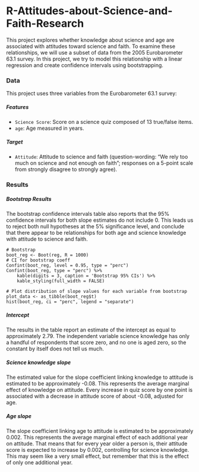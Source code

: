 # R-Attitudes-about-Science-and-Faith-Research 
 This project explores whether knowledge about science and age are associated with attitudes toward science and faith. To examine these relationships, we will use a subset of data from the 2005 Eurobarometer 63.1 survey.  In this project, we try to model this relationship with a linear regression and create confidence intervals using bootstrapping.

### Data 
This project uses three variables from the Eurobarometer 63.1 survey:
##### Features
+ `Science Score`: Score on a science quiz composed of 13 true/false items.
+ `age`: Age measured in years.
##### Target
+ `Attitude`: Attitude to science and faith (question-wording: “We rely too much on science and not enough on faith”; responses on a 5-point scale from strongly disagree to strongly agree).

### Results

##### **Bootstrap Results**
The bootstrap confidence intervals table also reports that the 95% confidence intervals for both slope estimates do not include 0. This leads us to reject both null hypotheses at the 5% significance level, and conclude that there appear to be relationships for both age and science knowledge with attitude to science and faith.

```
# Bootstrap
boot_reg <- Boot(reg, R = 1000)
# CI for bootstrap coeff
Confint(boot_reg, level = 0.95, type = "perc")
Confint(boot_reg, type = "perc") %>%
    kable(digits = 3, caption = 'Bootstrap 95% CIs') %>%
    kable_styling(full_width = FALSE)

# Plot distribution of slope values for each variable from bootstrap
plot_data <- as_tibble(boot_reg$t)
hist(boot_reg, ci = "perc", legend = "separate")
```

##### **Intercept**
The results in the table report an estimate of the intercept as equal to approximately 2.79.  The independent variable science knowledge has only a handful of respondents that score zero, and no one is aged zero, so the constant by itself does not tell us much.

##### **Science knowledge slope**
The estimated value for the slope coefficient linking knowledge to attitude is estimated to be approximately -0.08. This represents the average marginal effect of knowledge on attitude. Every increase in quiz score by one point is associated with a decrease in attitude score of about -0.08, adjusted for age.

##### **Age slope**
The slope coefficient linking age to attitude is estimated to be approximately 0.002. This represents the average marginal effect of each additional year on attitude. That means that for every year older a person is, their attitude score is expected to increase by 0.002, controlling for science knowledge. This may seem like a very small effect, but remember that this is the effect of only one additional year.

